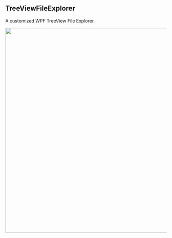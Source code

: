 
## TreeViewFileExplorer

A customized WPF TreeView File Explorer.

<img src="https://github.com/mikependon/Tutorials/blob/master/WPF/TreeViewFileExplorer/Images/TVFE.PNG" height="640px" />
